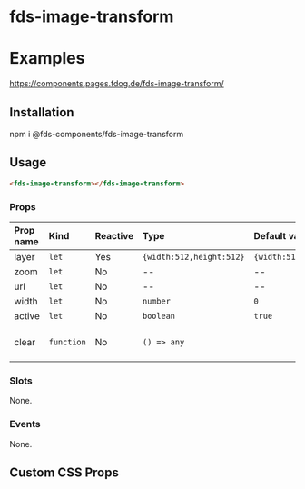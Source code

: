 # fds-image-transform

# Examples

https://components.pages.fdog.de/fds-image-transform/

## Installation
npm i @fds-components/fds-image-transform

## Usage 
``` html
<fds-image-transform></fds-image-transform>
```

[//]: # "Autogeneratedstart"
### Props

| Prop name | Kind | Reactive | Type | Default value | Description |
| :--- | :--- | :--- | :--- | :--- | :--- |
| layer | <code>let</code> | Yes | <code>{width:512,height:512}</code> | <code>{width:512,height:512}</code> | -- |
| zoom | <code>let</code> | No | -- | -- | -- |
| url | <code>let</code> | No | -- | -- | -- |
| width | <code>let</code> | No | <code>number</code> | <code>0</code> | -- |
| active | <code>let</code> | No | <code>boolean</code> | <code>true</code> | -- |
| clear | <code>function</code> | No | <code>() => any</code> | <code></code> | API: clear whole canvas |
### Slots

None.

### Events

None.


[//]: # "Autogeneratedstop"

## Custom CSS Props

 

 

